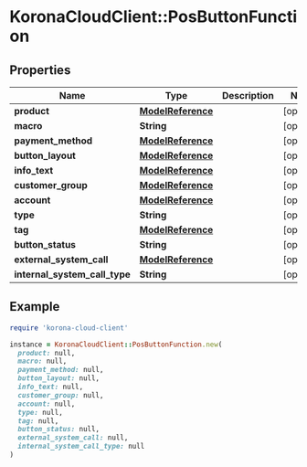 # KoronaCloudClient::PosButtonFunction

## Properties

| Name | Type | Description | Notes |
| ---- | ---- | ----------- | ----- |
| **product** | [**ModelReference**](ModelReference.md) |  | [optional] |
| **macro** | **String** |  | [optional] |
| **payment_method** | [**ModelReference**](ModelReference.md) |  | [optional] |
| **button_layout** | [**ModelReference**](ModelReference.md) |  | [optional] |
| **info_text** | [**ModelReference**](ModelReference.md) |  | [optional] |
| **customer_group** | [**ModelReference**](ModelReference.md) |  | [optional] |
| **account** | [**ModelReference**](ModelReference.md) |  | [optional] |
| **type** | **String** |  | [optional] |
| **tag** | [**ModelReference**](ModelReference.md) |  | [optional] |
| **button_status** | **String** |  | [optional] |
| **external_system_call** | [**ModelReference**](ModelReference.md) |  | [optional] |
| **internal_system_call_type** | **String** |  | [optional] |

## Example

```ruby
require 'korona-cloud-client'

instance = KoronaCloudClient::PosButtonFunction.new(
  product: null,
  macro: null,
  payment_method: null,
  button_layout: null,
  info_text: null,
  customer_group: null,
  account: null,
  type: null,
  tag: null,
  button_status: null,
  external_system_call: null,
  internal_system_call_type: null
)
```

